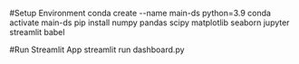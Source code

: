 #Setup Environment
conda create --name main-ds python=3.9
conda activate main-ds
pip install numpy pandas scipy matplotlib seaborn jupyter streamlit babel

#Run Streamlit App
streamlit run dashboard.py